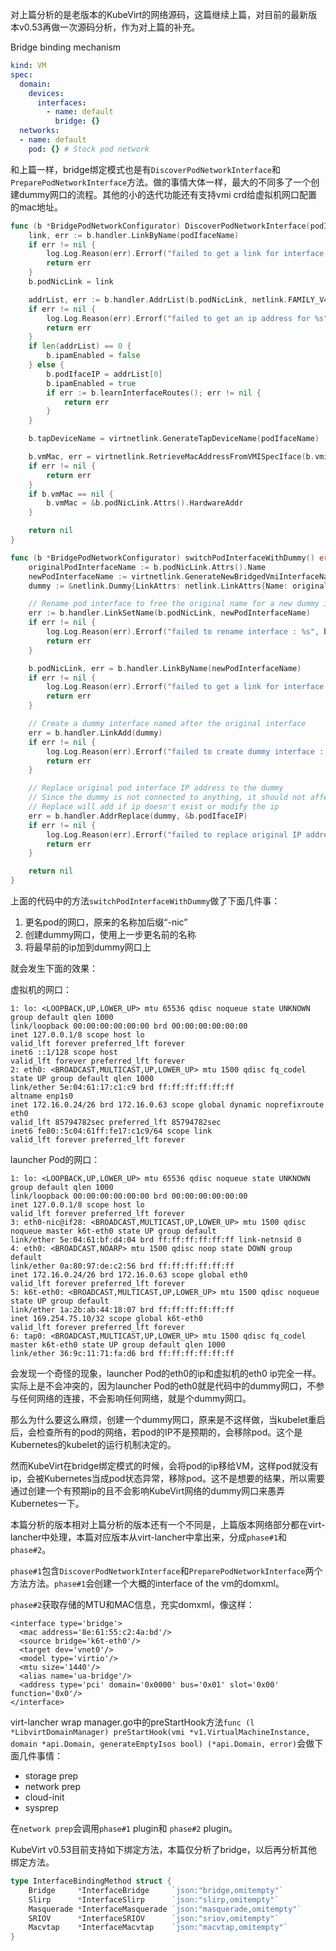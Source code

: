 
对上篇分析的是老版本的KubeVirt的网络源码，这篇继续上篇，对目前的最新版本v0.53再做一次源码分析，作为对上篇的补充。

Bridge binding mechanism
```yaml
kind: VM
spec:
  domain:
    devices:
      interfaces:
        - name: default
          bridge: {}
  networks:
  - name: default
    pod: {} # Stock pod network
```

和上篇一样，bridge绑定模式也是有`DiscoverPodNetworkInterface`和`PreparePodNetworkInterface`方法。做的事情大体一样，最大的不同多了一个创建dummy网口的流程。其他的小的迭代功能还有支持vmi crd给虚拟机网口配置的mac地址。

```go
func (b *BridgePodNetworkConfigurator) DiscoverPodNetworkInterface(podIfaceName string) error {
	link, err := b.handler.LinkByName(podIfaceName)
	if err != nil {
		log.Log.Reason(err).Errorf("failed to get a link for interface: %s", podIfaceName)
		return err
	}
	b.podNicLink = link

	addrList, err := b.handler.AddrList(b.podNicLink, netlink.FAMILY_V4)
	if err != nil {
		log.Log.Reason(err).Errorf("failed to get an ip address for %s", podIfaceName)
		return err
	}
	if len(addrList) == 0 {
		b.ipamEnabled = false
	} else {
		b.podIfaceIP = addrList[0]
		b.ipamEnabled = true
		if err := b.learnInterfaceRoutes(); err != nil {
			return err
		}
	}

	b.tapDeviceName = virtnetlink.GenerateTapDeviceName(podIfaceName)

	b.vmMac, err = virtnetlink.RetrieveMacAddressFromVMISpecIface(b.vmiSpecIface)
	if err != nil {
		return err
	}
	if b.vmMac == nil {
		b.vmMac = &b.podNicLink.Attrs().HardwareAddr
	}

	return nil
}
```

```go
func (b *BridgePodNetworkConfigurator) switchPodInterfaceWithDummy() error {
	originalPodInterfaceName := b.podNicLink.Attrs().Name
	newPodInterfaceName := virtnetlink.GenerateNewBridgedVmiInterfaceName(originalPodInterfaceName)
	dummy := &netlink.Dummy{LinkAttrs: netlink.LinkAttrs{Name: originalPodInterfaceName}}

	// Rename pod interface to free the original name for a new dummy interface
	err := b.handler.LinkSetName(b.podNicLink, newPodInterfaceName)
	if err != nil {
		log.Log.Reason(err).Errorf("failed to rename interface : %s", b.podNicLink.Attrs().Name)
		return err
	}

	b.podNicLink, err = b.handler.LinkByName(newPodInterfaceName)
	if err != nil {
		log.Log.Reason(err).Errorf("failed to get a link for interface: %s", newPodInterfaceName)
		return err
	}

	// Create a dummy interface named after the original interface
	err = b.handler.LinkAdd(dummy)
	if err != nil {
		log.Log.Reason(err).Errorf("failed to create dummy interface : %s", originalPodInterfaceName)
		return err
	}

	// Replace original pod interface IP address to the dummy
	// Since the dummy is not connected to anything, it should not affect networking
	// Replace will add if ip doesn't exist or modify the ip
	err = b.handler.AddrReplace(dummy, &b.podIfaceIP)
	if err != nil {
		log.Log.Reason(err).Errorf("failed to replace original IP address to dummy interface: %s", originalPodInterfaceName)
		return err
	}

	return nil
}
```

上面的代码中的方法`switchPodInterfaceWithDummy`做了下面几件事：
1. 更名pod的网口，原来的名称加后缀“-nic”
2. 创建dummy网口，使用上一步更名前的名称
3. 将最早前的ip加到dummy网口上

就会发生下面的效果：

虚拟机的网口：

    1: lo: <LOOPBACK,UP,LOWER_UP> mtu 65536 qdisc noqueue state UNKNOWN group default qlen 1000
    link/loopback 00:00:00:00:00:00 brd 00:00:00:00:00:00
    inet 127.0.0.1/8 scope host lo
    valid_lft forever preferred_lft forever
    inet6 ::1/128 scope host
    valid_lft forever preferred_lft forever
    2: eth0: <BROADCAST,MULTICAST,UP,LOWER_UP> mtu 1500 qdisc fq_codel state UP group default qlen 1000
    link/ether 5e:04:61:17:c1:c9 brd ff:ff:ff:ff:ff:ff
    altname enp1s0
    inet 172.16.0.24/26 brd 172.16.0.63 scope global dynamic noprefixroute eth0
    valid_lft 85794782sec preferred_lft 85794782sec
    inet6 fe80::5c04:61ff:fe17:c1c9/64 scope link
    valid_lft forever preferred_lft forever

launcher Pod的网口：

    1: lo: <LOOPBACK,UP,LOWER_UP> mtu 65536 qdisc noqueue state UNKNOWN group default qlen 1000
    link/loopback 00:00:00:00:00:00 brd 00:00:00:00:00:00
    inet 127.0.0.1/8 scope host lo
    valid_lft forever preferred_lft forever
    3: eth0-nic@if28: <BROADCAST,MULTICAST,UP,LOWER_UP> mtu 1500 qdisc noqueue master k6t-eth0 state UP group default
    link/ether 5e:04:61:bf:d4:04 brd ff:ff:ff:ff:ff:ff link-netnsid 0
    4: eth0: <BROADCAST,NOARP> mtu 1500 qdisc noop state DOWN group default
    link/ether 0a:80:97:de:c2:56 brd ff:ff:ff:ff:ff:ff
    inet 172.16.0.24/26 brd 172.16.0.63 scope global eth0
    valid_lft forever preferred_lft forever
    5: k6t-eth0: <BROADCAST,MULTICAST,UP,LOWER_UP> mtu 1500 qdisc noqueue state UP group default
    link/ether 1a:2b:ab:44:18:07 brd ff:ff:ff:ff:ff:ff
    inet 169.254.75.10/32 scope global k6t-eth0
    valid_lft forever preferred_lft forever
    6: tap0: <BROADCAST,MULTICAST,UP,LOWER_UP> mtu 1500 qdisc fq_codel master k6t-eth0 state UP group default qlen 1000
    link/ether 36:9c:11:71:fa:d6 brd ff:ff:ff:ff:ff:ff

会发现一个奇怪的现象，launcher Pod的eth0的ip和虚拟机的eth0 ip完全一样。实际上是不会冲突的，因为launcher Pod的eth0就是代码中的dummy网口，不参与任何网络的连接，不会影响任何网络，就是个dummy网口。

那么为什么要这么麻烦，创建一个dummy网口，原来是不这样做，当kubelet重启后，会检查所有的pod的网络，若pod的IP不是预期的，会移除pod。这个是Kubernetes的kubelet的运行机制决定的。

然而KubeVirt在bridge绑定模式的时候，会将pod的ip移给VM，这样pod就没有ip，会被Kubernetes当成pod状态异常，移除pod。这不是想要的结果，所以需要通过创建一个有预期ip的且不会影响KubeVirt网络的dummy网口来愚弄Kubernetes一下。

本篇分析的版本相对上篇分析的版本还有一个不同是，上篇版本网络部分都在virt-lancher中处理，本篇对应版本从virt-lancher中拿出来，分成`phase#1`和`phase#2`。

`phase#1`包含`DiscoverPodNetworkInterface`和`PreparePodNetworkInterface`两个方法方法。`phase#1`会创建一个大概的interface of the vm的domxml。

`phase#2`获取存储的MTU和MAC信息，充实domxml，像这样：

    <interface type='bridge'>
      <mac address='8e:61:55:c2:4a:bd'/>
      <source bridge='k6t-eth0'/>
      <target dev='vnet0'/>
      <model type='virtio'/>
      <mtu size='1440'/>
      <alias name='ua-bridge'/>
      <address type='pci' domain='0x0000' bus='0x01' slot='0x00' function='0x0'/>
    </interface>

virt-lancher wrap manager.go中的preStartHook方法`func (l *LibvirtDomainManager) preStartHook(vmi *v1.VirtualMachineInstance, domain *api.Domain, generateEmptyIsos bool) (*api.Domain, error)`会做下面几件事情：
- storage prep
- network prep
- cloud-init
- sysprep

在`network prep`会调用`phase#1` plugin和 `phase#2` plugin。

KubeVirt v0.53目前支持如下绑定方法，本篇仅分析了bridge，以后再分析其他绑定方法。
```go
type InterfaceBindingMethod struct {
	Bridge     *InterfaceBridge     `json:"bridge,omitempty"`
	Slirp      *InterfaceSlirp      `json:"slirp,omitempty"`
	Masquerade *InterfaceMasquerade `json:"masquerade,omitempty"`
	SRIOV      *InterfaceSRIOV      `json:"sriov,omitempty"`
	Macvtap    *InterfaceMacvtap    `json:"macvtap,omitempty"`
}
```
